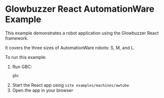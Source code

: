 # Glowbuzzer React AutomationWare Example

This example demonstrates a robot application using the Glowbuzzer React framework.

It covers the three sizes of AutomationWare robots: S, M, and L.

To run this example:

1. Run GBC:
    ```bash
    gbc
    ```
1. Start the React app using `vite examples/machines/awtube`
1. Open the app in your browser 
